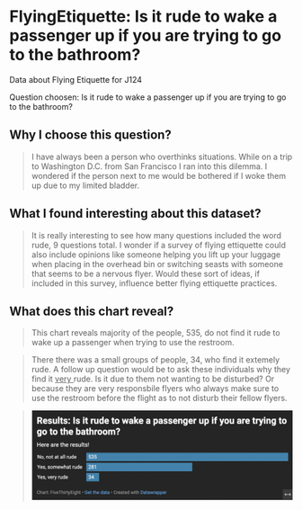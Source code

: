 # FlyingEtiquette: Is it rude to wake a passenger up if you are trying to go to the bathroom?
Data about Flying Etiquette for J124

Question choosen: Is it rude to wake a passenger up if you are trying to go to the bathroom?

## Why I choose this question? 
>I have always been a person who overthinks situations. While on a trip to Washington D.C. from San Francisco I ran into this dilemma. I wondered if the person next to me would be bothered if I woke them up due to my limited bladder.

## What I found interesting about this dataset? 
> It is really interesting to see how many questions included the word rude, 9 questions total. I wonder if a survey of flying ettiquette could also include opinions like someone helping you lift up your luggage when placing in the overhead bin or switching seasts with someone that seems to be a nervous flyer. Would these sort of ideas, if included in this survey, influence better flying ettiquette practices. 


## What does this chart reveal? 
>This chart reveals majority of the people, 535, do not find it rude to wake up a passenger when trying to use the restroom. 

>There there was a small groups of people, 34, who find it extemely rude. A follow up question would be to ask these individuals why they find it <ins> very </ins> rude. Is it due to them not wanting to be disturbed? Or because they are very responsbile flyers who always make sure to use the restroom before the flight as to not disturb their fellow flyers. 

>![This is the DatawrapperChart for Flying Etiquette Question](BathroomRun.png)
